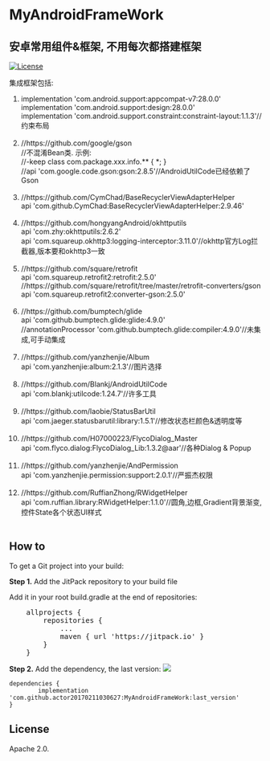 # MyAndroidFrameWork
## 安卓常用组件&框架, 不用每次都搭建框架

[![License](https://img.shields.io/badge/license-Apache%202-green.svg)](https://www.apache.org/licenses/LICENSE-2.0)

集成框架包括:
<ol>
    <li>
        implementation 'com.android.support:appcompat-v7:28.0.0' <br/>
        implementation 'com.android.support:design:28.0.0' <br/>
        implementation 'com.android.support.constraint:constraint-layout:1.1.3'//约束布局 <br/> <br/>
    </li>
    <li>
        //https://github.com/google/gson <br/>
        //不混淆Bean类. 示例: <br/>
        //-keep class com.package.xxx.info.** { *; } <br/>
        //api 'com.google.code.gson:gson:2.8.5'//AndroidUtilCode已经依赖了Gson <br/> <br/>
    </li>
    <li>
        //https://github.com/CymChad/BaseRecyclerViewAdapterHelper <br/>
        api 'com.github.CymChad:BaseRecyclerViewAdapterHelper:2.9.46' <br/> <br/>
    </li>
    <li>
        //https://github.com/hongyangAndroid/okhttputils <br/>
        api 'com.zhy:okhttputils:2.6.2' <br/>
        api 'com.squareup.okhttp3:logging-interceptor:3.11.0'//okhttp官方Log拦截器,版本要和okhttp3一致 <br/> <br/>
    </li>
    <li>
        //https://github.com/square/retrofit <br/>
        api 'com.squareup.retrofit2:retrofit:2.5.0' <br/>
        //https://github.com/square/retrofit/tree/master/retrofit-converters/gson <br/>
        api 'com.squareup.retrofit2:converter-gson:2.5.0' <br/> <br/>
    </li>
    <li>
        //https://github.com/bumptech/glide <br/>
        api 'com.github.bumptech.glide:glide:4.9.0' <br/>
        //annotationProcessor 'com.github.bumptech.glide:compiler:4.9.0'//未集成,可手动集成 <br/> <br/>
    </li>
    <li>
        //https://github.com/yanzhenjie/Album <br/>
        api 'com.yanzhenjie:album:2.1.3'//图片选择 <br/> <br/>
    </li>
    <li>
        //https://github.com/Blankj/AndroidUtilCode <br/>
        api 'com.blankj:utilcode:1.24.7'//许多工具 <br/> <br/>
    </li>
    <li>
        //https://github.com/laobie/StatusBarUtil <br/>
        api 'com.jaeger.statusbarutil:library:1.5.1'//修改状态栏颜色&透明度等 <br/> <br/>
    </li>
    <li>
        //https://github.com/H07000223/FlycoDialog_Master <br/>
        api 'com.flyco.dialog:FlycoDialog_Lib:1.3.2@aar'//各种Dialog & Popup <br/> <br/>
    </li>
    <li>
        //https://github.com/yanzhenjie/AndPermission <br/>
        api 'com.yanzhenjie.permission:support:2.0.1'//严振杰权限 <br/> <br/>
    </li>
    <li>
        //https://github.com/RuffianZhong/RWidgetHelper <br/>
        api 'com.ruffian.library:RWidgetHelper:1.1.0'//圆角,边框,Gradient背景渐变,控件State各个状态UI样式 <br/> <br/>
    </li>
</ol>


## How to
To get a Git project into your build:

**Step 1.** Add the JitPack repository to your build file

Add it in your root build.gradle at the end of repositories:
<pre>
    allprojects {
        repositories {
            ...
            maven { url 'https://jitpack.io' }
        }
    }
</pre>


**Step 2.** Add the dependency, the last version:
[![](https://jitpack.io/v/actor20170211030627/MyAndroidFrameWork.svg)](https://jitpack.io/#actor20170211030627/MyAndroidFrameWork)

    dependencies {
            implementation 'com.github.actor20170211030627:MyAndroidFrameWork:last_version'
    }

## License
 Apache 2.0.

